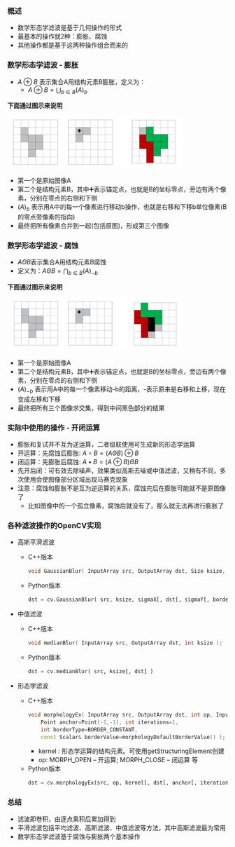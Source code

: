 ### 概述

- 数学形态学滤波是基于几何操作的形式
- 最基本的操作就2种：膨胀、腐蚀
- 其他操作都是基于这两种操作组合而来的

### 数学形态学滤波 - 膨胀

- $A \oplus B$ 表示集合A用结构元素B膨胀，定义为：
    * $A \oplus B = \bigcup_{b\in{B}}(A)_b$

**下面通过图示来说明**

<div align="left">
    <img width="400" src="./screenshot/2.4.jpg">
</div>

- 第一个是原始图像A
- 第二个是结构元素B，其中➕表示锚定点，也就是B的坐标零点，旁边有两个像素，分别在零点的右侧和下侧
- $(A)_b$ 表示用A中的每一个像素进行移动b操作，也就是右移和下移b单位像素(B的零点旁像素的指向)
- 最终把所有像素合并到一起(包括原图)，形成第三个图像

### 数学形态学滤波 - 腐蚀

- $A \Theta B$表示集合A用结构元素B腐蚀
- 定义为：$A \Theta B = \bigcap_{b\in{B}}(A)_{-b}$

**下面通过图示来说明**

<div align="left">
    <img width="400" src="./screenshot/2.5.jpg">
</div>

- 第一个是原始图像A
- 第二个是结构元素B，其中➕表示锚定点，也就是B的坐标零点，旁边有两个像素，分别在零点的右侧和下侧
- $(A)_{-b}$ 表示用A中的每一个像素移动-b的距离，-表示原来是右移和上移，现在变成左移和下移
- 最终把所有三个图像求交集，得到中间黑色部分的结果

### 实际中使用的操作 - 开闭运算

- 膨胀和复试并不互为逆运算，二者级联使用可生成新的形态学运算
- 开运算：先腐蚀后膨胀: $A \circ B = (A \Theta B) \oplus B$
- 闭运算：先膨胀后腐蚀: $A \bullet B = (A \oplus B) \Theta B$
- 先开后闭：可有效去除噪声，效果类似高斯去噪或中值滤波，又稍有不同，多次使用会使图像部分区域出现马赛克现象
- 注意：腐蚀和膨胀不是互为逆运算的关系，腐蚀完后在膨胀可能就不是原图像了
    * 比如图像中的一个孤立像素，腐蚀后就没有了，那么就无法再进行膨胀了

### 各种滤波操作的OpenCV实现

- 高斯平滑滤波
    * C++版本
        ```cpp
        void GaussianBlur( InputArray src, OutputArray dst, Size ksize, double sigmaX, double sigmaY = 0, int borderType = BORDER_DEFAULT );
        ```
    * Python版本
        ```python
        dst = cv.GaussianBlur( src, ksize, sigmaX[, dst[, sigmaY[, borderType]]] )
        ```

- 中值滤波
    * C++版本
        ```cpp
        void medianBlur( InputArray src, OutputArray dst, int ksize );
        ```
    * Python版本
        ```python
        dst = cv.medianBlur( src, ksize[, dst] )
        ```

- 形态学滤波
    * C++版本
        ```cpp
        void morphologyEx( InputArray src, OutputArray dst, int op, InputArray kernel,
            Point anchor=Point(-1,-1), int iterations=1,
            int borderType=BORDER_CONSTANT,
            const Scalar& borderValue=morphologyDefaultBorderValue() );
        ```
        * kernel : 形态学运算的结构元素。可使用getStructuringElement创建 
        * op: MORPH_OPEN – 开运算; MORPH_CLOSE – 闭运算 等
    * Python版本
        ```python
        dst = cv.morphologyEx(src, op, kernel[, dst[, anchor[, iterations[, borderType[, borderValue]]]]] )
        ```

### 总结

- 滤波即卷积，由逐点乘积后累加得到
- 平滑滤波包括平均滤波、高斯滤波、中值滤波等方法，其中高斯滤波最为常用
- 数学形态学滤波基于腐蚀与膨胀两个基本操作